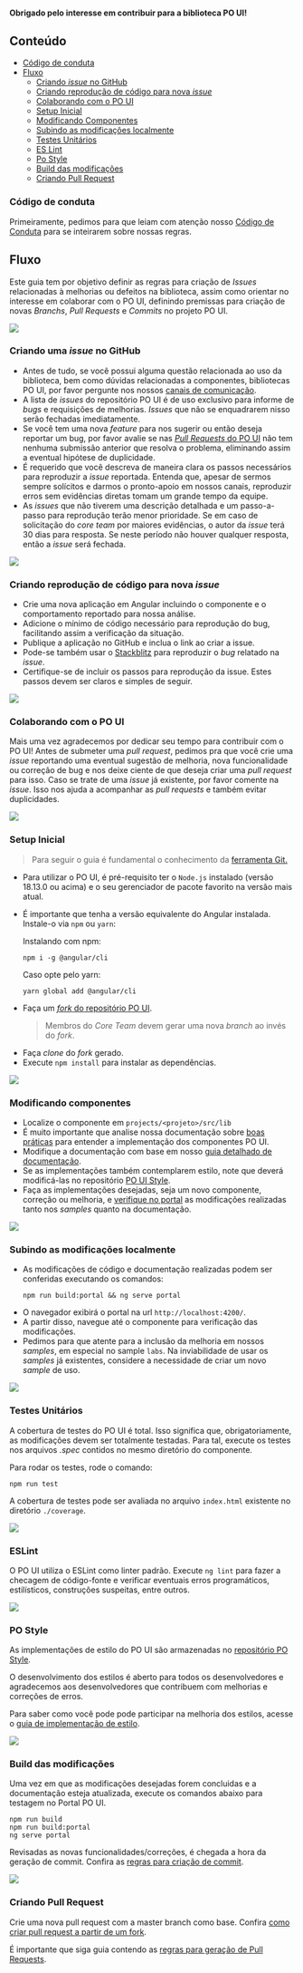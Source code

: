 [comment]: # (@label Contribuindo para o PO UI)
[comment]: # (@link guides/development-flow)

#### Obrigado pelo interesse em contribuir para a biblioteca PO UI!

## Conteúdo

- [Código de conduta](guides/development-flow#code-of-conduct)
- [Fluxo](guides/development-flow#flow)
  - [Criando *issue* no GitHub](guides/development-flow#create-issue)
  - [Criando reprodução de código para nova *issue*](guides/development-flow#code-reproduction)
  - [Colaborando com o PO UI](guides/development-flow#contribute)
  - [Setup Inicial](guides/development-flow#setup)
  - [Modificando Componentes](guides/development-flow#modifying-components)
  - [Subindo as modificações localmente](guides/development-flow#preview-changes)
  - [Testes Unitários](guides/development-flow#tests)
  - [ES Lint](guides/development-flow#lint)
  - [Po Style](guides/development-flow#po-style)
  - [Build das modificações](guides/development-flow#build)
  - [Criando Pull Request](guides/development-flow#pr)

<a id="code-of-conduct"></a>
### Código de conduta
Primeiramente, pedimos para que leiam com atenção nosso [Código de Conduta](https://github.com/po-ui/po-angular/blob/master/CODE_OF_CONDUCT.md) para se inteirarem sobre nossas regras.

<a id="flow"></a>
## Fluxo
Este guia tem por objetivo definir as regras para criação de *Issues* relacionadas à melhorias ou defeitos na biblioteca, assim como orientar no interesse em colaborar com o PO UI, definindo premissas para criação de novas *Branchs*, *Pull Requests* e *Commits* no projeto PO UI. 

<div>
  <div class="card-list-item">
    <a id="create-issue"></a>
    <div class="po-row">
      <div class="po-pl-md-5 po-pr-lg-5">
        <img class="card-list-icon" src="./assets/graphics/contribute/bug.png">
        <h3 class="po-font-subtitle po-pb-1">Criando uma <em>issue</em> no GitHub</h3>
        <ul>
          <li>Antes de tudo, se você possui alguma questão relacionada ao uso da biblioteca, bem como dúvidas relacionadas a componentes, bibliotecas PO UI, por favor pergunte nos nossos <a href="https://github.com/po-ui/po-angular/issues/439">canais de comunicação</a>.</li>
          <li>A lista de <em>issues</em> do repositório PO UI é de uso exclusivo para informe de <em>bugs</em> e requisições de melhorias. <em>Issues</em> que não se enquadrarem nisso serão fechadas imediatamente.</li>
          <li>Se você tem uma nova <em>feature</em> para nos sugerir ou então deseja reportar um bug, por favor avalie se nas <a href="https://github.com/po-ui/po-angular/pulls"><em>Pull Requests</em> do PO UI</a> não tem nenhuma submissão anterior que resolva o problema, eliminando assim a eventual hipótese de duplicidade.</li>
          <li>É requerido que você descreva de maneira clara os passos necessários para reproduzir a <em>issue</em> reportada. Entenda que, apesar de sermos sempre solícitos e darmos o pronto-apoio em nossos canais, reproduzir erros sem evidências diretas tomam um grande tempo da equipe.</li>
          <li>As <em>issues</em> que não tiverem uma descrição detalhada e um passo-a-passo para reprodução terão menor prioridade. Se em caso de solicitação do <em>core team</em> por maiores evidências, o autor da <em>issue</em> terá 30 dias para resposta. Se neste período não houver qualquer resposta, então a <em>issue</em> será fechada.</li>
      </ul>
      </div>
    </div>
  </div>
  
  <div class="card-list-item">
    <a id="code-reproduction"></a>
    <div class="po-row">
      <div class="po-pl-md-5 po-pr-lg-5">
        <img class="card-list-icon" src="./assets/graphics/contribute/ambiente_teste.png">
        <h3 class="po-font-subtitle po-pb-1">Criando reprodução de código para nova <em>issue</em></h3>
        <ul>
          <li>Crie uma nova aplicação em Angular incluindo o componente e o comportamento reportado para nossa análise.</li>
          <li>Adicione o mínimo de código necessário para reprodução do bug, facilitando assim a verificação da situação.</li>
          <li>Publique a aplicação no GitHub e inclua o link ao criar a issue.</li>
          <li>Pode-se também usar o <a href="https://stackblitz.com/edit/po-ui">Stackblitz</a> para reproduzir o <em>bug</em> relatado na <em>issue</em>.</li>
          <li>Certifique-se de incluir os passos para reprodução da issue. Estes passos devem ser claros e simples de seguir.</li>
        </ul>
      </div>
    </div>
  </div>
  
  <div class="card-list-item">
    <a id="contribute"></a>
    <div class="po-row">
      <div class="po-pl-md-5 po-pr-lg-5">
        <img class="card-list-icon" src="./assets/graphics/contribute/colabore.png">
        <h3 class="po-font-subtitle po-pb-1">Colaborando com o PO UI</h3>
        <p class="po-font-text">Mais uma vez agradecemos por dedicar seu tempo para contribuir com o PO UI! Antes de submeter uma <em>pull request</em>, pedimos pra que você crie uma <em>issue</em> reportando uma eventual sugestão de melhoria, nova funcionalidade ou correção de bug e nos deixe ciente de que deseja criar uma <em>pull request</em> para isso. Caso se trate de uma <em>issue</em> já existente, por favor comente na <em>issue</em>. Isso nos ajuda a acompanhar as <em>pull requests</em> e também evitar duplicidades.</p>
      </div>
    </div>
  </div>
  
  <div class="card-list-item ">
    <a id="setup"></a>
    <div class="po-row">
      <div class="po-pl-md-5 po-pr-lg-5">
        <img class="card-list-icon" src="./assets/graphics/contribute/setup.png">
        <h3 class="po-font-subtitle po-pb-1">Setup Inicial</h3>
          <blockquote class="po-text-color-neutral-dark-40">Para seguir o guia é fundamental o conhecimento da <a href="https://git-scm.com/book/en/v2">ferramenta Git.</a>
          </blockquote>
        <ul>
          <li>Para utilizar o PO UI, é pré-requisito ter o <code>Node.js</code> instalado (versão 18.13.0 ou acima) e o seu gerenciador de pacote favorito na versão mais atual.</li>
          <li>
            <p>É importante que tenha a versão equivalente do Angular instalada. Instale-o via <code>npm</code> ou <code>yarn</code>:</p>
            <p>Instalando com npm:</p>
            <pre><code>npm i -g @angular/cli</code></pre>
            <p>Caso opte pelo yarn:</p>
            <pre><code>yarn global add @angular/cli</code></pre>
          </li>
          <li>Faça um <a href="https://github.com/po-ui/po-angular"><em>fork</em> do repositório PO UI</a>.
            <blockquote>Membros do <em>Core Team</em> devem gerar uma nova <em>branch</em> ao invés do <em>fork</em>.</blockquote>
          </li>
          <li>Faça <em>clone</em> do <em>fork</em> gerado.</li>
          <li>Execute <code>npm install</code> para instalar as dependências.</li>
        </ul>
      </div>
    </div>
  </div>
  
  <div class="card-list-item ">
    <a id="modifying-components"></a>
    <div class="po-row">
      <div class="po-pl-md-5 po-pr-lg-5">
        <img class="card-list-icon" src="./assets/graphics/contribute/modificando.png">
        <h3 class="po-font-subtitle po-pb-1">Modificando componentes</h3>
        <ul>
          <li>Localize o componente em <code>projects/&lt;projeto&gt;/src/lib</code></li>
          <li>É muito importante que analise nossa documentação sobre <a href="https://github.com/po-ui/po-angular/blob/master/STYLEGUIDE.md">boas práticas</a> para entender a implementação dos componentes PO UI.</li>
          <li>Modifique a documentação com base em nosso <a href="https://github.com/po-ui/po-angular/blob/master/HOW_TO_DOCUMENT.md">guia detalhado de documentação</a>.</li>
          <li>Se as implementações também contemplarem estilo, note que deverá modificá-las no repositório <a href="guides/development-flow#po-style">PO UI Style</a>.</li>
          <li>Faça as implementações desejadas, seja um novo componente, correção ou melhoria, e <a href="guides/development-flow#preview-changes">verifique no portal</a> as modificações realizadas tanto nos <em>samples</em> quanto na documentação.</li>
        </ul>
      </div>
    </div>
  </div>
  
  <div class="card-list-item ">
    <a id="preview-changes"></a>
    <div class="po-row">
      <div class="po-pl-md-5 po-pr-lg-5">
        <img class="card-list-icon" src="./assets/graphics/contribute/rodando_local.png">
        <h3 class="po-font-subtitle po-pb-1">Subindo as modificações localmente</h3>
        <ul>
          <li><p>As modificações de código e documentação realizadas podem ser conferidas executando os comandos:</p>
            <pre><code>npm run build:portal && ng serve portal</code></pre></li>
          <li>O navegador exibirá o portal na url <code>http://localhost:4200/</code>.</li>
          <li>A partir disso, navegue até o componente para verificação das modificações.</li>
          <li>Pedimos para que atente para a inclusão da melhoria em nossos <em>samples</em>, em especial no sample <code>labs</code>. Na inviabilidade de usar os <em>samples</em> já existentes, considere a necessidade de criar um novo <em>sample</em> de uso.</li>
        </ul>
      </div>
    </div>
  </div>
  
  <div class="card-list-item ">
    <a id="tests"></a>
    <div class="po-row">
      <div class="po-pl-md-5 po-pr-lg-5">
        <img class="card-list-icon" src="./assets/graphics/contribute/teste_unitario.png">
        <h3 class="po-font-subtitle po-pb-1">Testes Unitários</h3>
        <p>A cobertura de testes do PO UI é total. Isso significa que, obrigatoriamente, as modificações devem ser totalmente testadas. Para tal, execute os testes nos arquivos <em>.spec</em> contidos no mesmo diretório do componente.</p>
        <p>Para rodar os testes, rode o comando:</p>
        <pre><code>npm run test</code></pre>
        <p>A cobertura de testes pode ser avaliada no arquivo <code>index.html</code> existente no diretório <code>./coverage</code>.
        </p>
      </div>
    </div>
  </div>
  
  <div class="card-list-item ">
    <a id="lint"></a>
    <div class="po-row">
      <div class="po-pl-md-5 po-pr-lg-5">
        <img class="card-list-icon" src="./assets/graphics/contribute/lint.png">
        <h3 class="po-font-subtitle po-pb-1">ESLint</h3>
        <p>O PO UI utiliza o ESLint como linter padrão. Execute <code>ng lint</code> para fazer a checagem de código-fonte e verificar eventuais erros programáticos, estilísticos, construções suspeitas, entre outros.</p>
      </div>
    </div>
  </div>
  
  <div class="card-list-item ">
    <a id="po-style"></a>
    <div class="po-row">
      <div class="po-pl-md-5 po-pr-lg-5">
        <img class="card-list-icon" src="./assets/graphics/contribute/css.png">
        <h3 class="po-font-subtitle po-pb-1">PO Style</h3>
        <p>As implementações de estilo do PO UI são armazenadas no <a href="https://github.com/po-ui/po-style">repositório PO Style</a>.</p>
        <p>O desenvolvimento dos estilos é aberto para todos os desenvolvedores e agradecemos aos desenvolvedores que contribuem com melhorias e correções de erros.</p>
        <p>Para saber como você pode pode participar na melhoria dos estilos, acesse o <a href="https://github.com/po-ui/po-style/blob/master/README.md">guia de implementação de estilo</a>.</p>
      </div>
    </div>
  </div>
  
  <div class="card-list-item">
    <a id="build"></a>
    <div class="po-row">
      <div class="po-pl-md-5 po-pr-lg-5">
        <img class="card-list-icon" src="./assets/graphics/contribute/build.png">
        <h3 class="po-font-subtitle po-pb-1">Build das modificações</h3>
        <p>Uma vez em que as modificações desejadas forem concluidas e a documentação esteja atualizada, execute os comandos abaixo para testagem no Portal PO UI.</p>
        <pre><code>npm run build
npm run build:portal
ng serve portal</code></pre>
        <p>Revisadas as novas funcionalidades/correções, é chegada a hora da geração de commit. Confira as <a href="https://github.com/po-ui/po-angular/blob/master/CONTRIBUTING.md#commits">regras para criação de commit</a>.</p>
      </div>
    </div>
  </div>
  
  <div class="card-list-item ">
    <a id="pr"></a>
    <div class="po-row">
      <div class="po-pl-sm-5 po-pl-md-5 po-pr-lg-5">
        <img class="card-list-icon" src="./assets/graphics/contribute/pr.png">
        <h3 class="po-font-subtitle po-pb-1">Criando Pull Request</h3>
        <p>Crie uma nova pull request com a master branch como base. Confira <a href="https://docs.github.com/en/github/collaborating-with-issues-and-pull-requests/creating-a-pull-request-from-a-fork">como criar pull request a partir de um fork</a>.</p>
        <p>É importante que siga guia contendo as <a href="https://github.com/po-ui/po-angular/blob/master/CONTRIBUTING.md#pull-requests">regras para geração de Pull Requests</a>.</p>
      </div>
    </div>
  </div>
</div>
